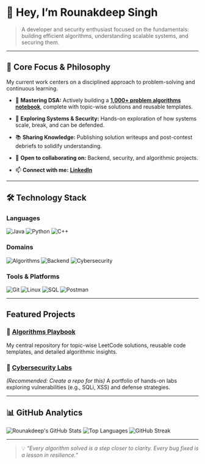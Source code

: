 # 👋 Hey, I’m Rounakdeep Singh

> A developer and security enthusiast focused on the fundamentals: building efficient algorithms, understanding scalable systems, and securing them.

---

## 🚀 Core Focus & Philosophy

My current work centers on a disciplined approach to problem-solving and continuous learning.

* 🧠 **Mastering DSA:** Actively building a **[1,000+ problem algorithms notebook](https://github.com/Rounakdeepsingh/algorithms-playbook)**, complete with topic-wise solutions and reusable templates.
* 🔐 **Exploring Systems & Security:** Hands-on exploration of how systems scale, break, and can be defended.
* 📚 **Sharing Knowledge:** Publishing solution writeups and post-contest debriefs to solidify understanding.

* 💞️ **Open to collaborating on:** Backend, security, and algorithmic projects.
* 📫 **Connect with me:** **[LinkedIn](https://www.linkedin.com/in/rounakdeep-singh/)**

---

## 🛠️ Technology Stack

### Languages
![Java](https://img.shields.io/badge/Java-007396?style=for-the-badge&logo=openjdk&logoColor=white)
![Python](https://img.shields.io/badge/Python-3776AB?style=for-the-badge&logo=python&logoColor=white)
![C++](https://img.shields.io/badge/C%2B%2B-00599C?style=for-the-badge&logo=cplusplus&logoColor=white)

### Domains
![Algorithms](https://img.shields.io/badge/Algorithms-F29111?style=for-the-badge&logo=databricks&logoColor=white)
![Backend](https://img.shields.io/badge/Backend_Dev-000000?style=for-the-badge&logo=serverless&logoColor=white)
![Cybersecurity](https://img.shields.io/badge/Cybersecurity-00A65A?style=for-the-badge&logo=hackthebox&logoColor=white)

### Tools & Platforms
![Git](https://img.shields.io/badge/Git-F05032?style=for-the-badge&logo=git&logoColor=white)
![Linux](https://img.shields.io/badge/Linux-FCC624?style=for-the-badge&logo=linux&logoColor=black)
![SQL](https://img.shields.io/badge/SQL-4479A1?style=for-the-badge&logo=mysql&logoColor=white)
![Postman](https://img.shields.io/badge/Postman-FF6C37?style=for-the-badge&logo=postman&logoColor=white)

---

## Featured Projects

### 🧩 [Algorithms Playbook](https://github.com/Rounakdeepsingh/algorithms-playbook)
My central repository for topic-wise LeetCode solutions, reusable code templates, and detailed algorithmic insights.

### 🔐 [Cybersecurity Labs](https://github.com/Rounakdeepsingh/YOUR-CYBERSECURITY-REPO)
*(Recommended: Create a repo for this)*
A portfolio of hands-on labs exploring vulnerabilities (e.g., SQLi, XSS) and defense strategies.

---

## 📊 GitHub Analytics

![Rounakdeep's GitHub Stats](https://github-readme-stats.vercel.app/api?username=Rounakdeepsingh&show_icons=true&theme=tokyonight)
![Top Languages](https://github-readme-stats.vercel.app/api/top-langs/?username=Rounakdeepsingh&layout=compact&theme=tokyonight)
![GitHub Streak](https://streak-stats.demolab.com?user=Rounakdeepsingh&theme=tokyonight&hide_border=true)

---

> 💡 *“Every algorithm solved is a step closer to clarity. Every bug fixed is a lesson in resilience.”*

